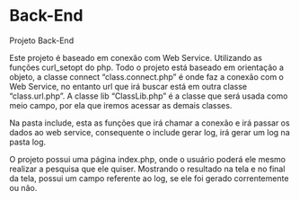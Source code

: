 # Back-End
Projeto Back-End


Este projeto é baseado em conexão com Web Service.
Utilizando as funções curl_setopt do php.
Todo o projeto está baseado em orientação a objeto, a classe connect “class.connect.php” é onde faz a conexão com o Web Service, no entanto url que irá buscar está em outra classe “class.url.php”.
A classe lib “ClassLib.php” é a classe que será usada como meio campo, por ela que iremos acessar as demais classes.

Na pasta include, esta as funções que irá chamar a conexão e irá passar os dados ao web service, consequente o include gerar log, irá gerar um log na pasta log.

O projeto possui uma página index.php, onde o usuário poderá ele mesmo realizar a pesquisa que ele quiser.
Mostrando o resultado na tela e no final da tela, possui um campo referente ao log, se ele foi gerado correntemente ou não.
